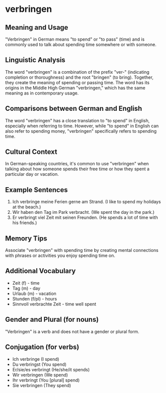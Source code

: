 # verbringen
## Meaning and Usage
"Verbringen" in German means "to spend" or "to pass" (time) and is commonly used to talk about spending time somewhere or with someone.

## Linguistic Analysis
The word "verbringen" is a combination of the prefix "ver-" (indicating completion or thoroughness) and the root "bringen" (to bring). Together, they create the meaning of spending or passing time. The word has its origins in the Middle High German "verbringen," which has the same meaning as in contemporary usage.

## Comparisons between German and English
The word "verbringen" has a close translation to "to spend" in English, especially when referring to time. However, while "to spend" in English can also refer to spending money, "verbringen" specifically refers to spending time.

## Cultural Context
In German-speaking countries, it's common to use "verbringen" when talking about how someone spends their free time or how they spent a particular day or vacation.

## Example Sentences
1. Ich verbringe meine Ferien gerne am Strand. (I like to spend my holidays at the beach.)
2. Wir haben den Tag im Park verbracht. (We spent the day in the park.)
3. Er verbringt viel Zeit mit seinen Freunden. (He spends a lot of time with his friends.)

## Memory Tips
Associate "verbringen" with spending time by creating mental connections with phrases or activities you enjoy spending time on.

## Additional Vocabulary
- Zeit (f) - time
- Tag (m) - day
- Urlaub (m) - vacation
- Stunden (f/pl) - hours
- Sinnvoll verbrachte Zeit - time well spent

## Gender and Plural (for nouns)
"Verbringen" is a verb and does not have a gender or plural form.

## Conjugation (for verbs)
- Ich verbringe (I spend)
- Du verbringst (You spend)
- Er/sie/es verbringt (He/she/it spends)
- Wir verbringen (We spend)
- Ihr verbringt (You [plural] spend)
- Sie verbringen (They spend)
